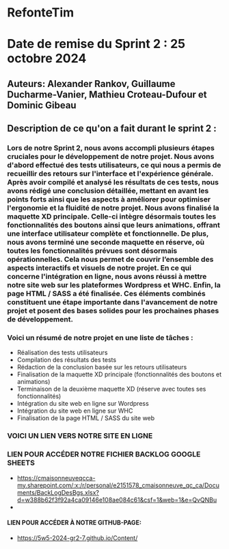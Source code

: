 # RefonteTim

# Date de remise du Sprint 2 : 25 octobre 2024

## Auteurs: Alexander Rankov, Guillaume Ducharme-Vanier, Mathieu Croteau-Dufour et Dominic Gibeau

## Description de ce qu'on a fait durant le sprint 2 :

### Lors de notre Sprint 2, nous avons accompli plusieurs étapes cruciales pour le développement de notre projet. Nous avons d'abord effectué des tests utilisateurs, ce qui nous a permis de recueillir des retours sur l'interface et l'expérience générale. Après avoir compilé et analysé les résultats de ces tests, nous avons rédigé une conclusion détaillée, mettant en avant les points forts ainsi que les aspects à améliorer pour optimiser l'ergonomie et la fluidité de notre projet. Nous avons finalisé la maquette XD principale. Celle-ci intègre désormais toutes les fonctionnalités des boutons ainsi que leurs animations, offrant une interface utilisateur complète et fonctionnelle. De plus, nous avons terminé une seconde maquette en réserve, où toutes les fonctionnalités prévues sont désormais opérationnelles. Cela nous permet de couvrir l’ensemble des aspects interactifs et visuels de notre projet. En ce qui concerne l'intégration en ligne, nous avons réussi à mettre notre site web sur les plateformes Wordpress et WHC. Enfin, la page HTML / SASS a été finalisée. Ces éléments combinés constituent une étape importante dans l'avancement de notre projet et posent des bases solides pour les prochaines phases de développement.

### Voici un résumé de notre projet en une liste de tâches : 

- Réalisation des tests utilisateurs
- Compilation des résultats des tests
- Rédaction de la conclusion basée sur les retours utilisateurs
- Finalisation de la maquette XD principale (fonctionnalités des boutons et animations)
- Terminaison de la deuxième maquette XD (réserve avec toutes ses fonctionnalités)
- Intégration du site web en ligne sur Wordpress
- Intégration du site web en ligne sur WHC
- Finalisation de la page HTML / SASS du site web


### VOICI UN LIEN VERS NOTRE SITE EN LIGNE

### LIEN POUR ACCÉDER NOTRE FICHIER BACKLOG GOOGLE SHEETS
- https://cmaisonneuveqcca-my.sharepoint.com/:x:/r/personal/e2151578_cmaisonneuve_qc_ca/Documents/BackLogDesBgs.xlsx?d=w388b62f3f92a4ca09146e108ae084c61&csf=1&web=1&e=QvQNBu
- 


#### LIEN POUR ACCÉDER À NOTRE GITHUB-PAGE:
- https://5w5-2024-gr2-7.github.io/Content/